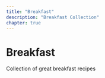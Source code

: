 ```yaml
---
title: "Breakfast"
description: "Breakfast Collection"
chapter: true
---
```

Breakfast
=====

Collection of great breakfast recipes
